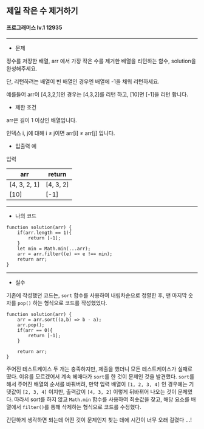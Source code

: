 ## 제일 작은 수 제거하기
#### 프로그래머스 lv.1 12935
------
* 문제

정수를 저장한 배열, arr 에서 가장 작은 수를 제거한 배열을 리턴하는 함수, solution을 완성해주세요. 

단, 리턴하려는 배열이 빈 배열인 경우엔 배열에 -1을 채워 리턴하세요. 

예를들어 arr이 [4,3,2,1]인 경우는 [4,3,2]를 리턴 하고, [10]면 [-1]을 리턴 합니다.

* 제한 조건

arr은 길이 1 이상인 배열입니다.

인덱스 i, j에 대해 i ≠ j이면 arr[i] ≠ arr[j] 입니다.

* 입출력 예

입력 

|arr|return|
|------|---|
|[4, 3, 2, 1]|[4, 3, 2]|
|[10]|[-1]|


-----

* 나의 코드
```
function solution(arr) {
    if(arr.length == 1){
        return [-1];
    } 
    let min = Math.min(...arr);
    arr = arr.filter((e) => e !== min);
    return arr;
}

```
----
* 실수

기존에 작성했던 코드는, `sort` 함수를 사용하여 내림차순으로 정렬한 후, 맨 마지막 숫자를 `pop()` 하는 형식으로 코드를 작성했었다.
```
function solution(arr) {
    arr = arr.sort((a,b) => b - a);
    arr.pop();
    if(arr == 0){
        return [-1];
    }
    
    return arr;
}
```
주어진 테스트케이스 두 개는 충족하지만, 제출을 했더니 모든 테스트케이스가 실패로 떴다. 이유를 모르겠어서 계속 헤매다가 `sort`를 한 것이 문제인 것을 발견했다. `sort`를 해서 주어진 배열의 순서를 바꿔버려, 만약 입력 배열이 `[1, 2, 3, 4]` 인 경우에는 기댓값이 `[2, 3, 4]` 이지만, 출력값이 `[4, 3, 2]` 이렇게 뒤바뀌어 나오는 것이 문제였다. 따라서 sort를 하지 않고 `Math.min` 함수를 사용하여 최솟값을 찾고, 해당 요소를 배열에서 `filter()`를 통해 삭제하는 형식으로 코드를 수정했다.

간단하게 생각하면 되는데 어떤 것이 문제인지 찾는 데에 시간이 너무 오래 걸렸다 ...!